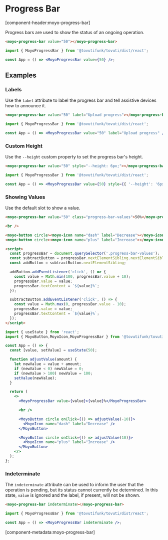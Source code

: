 # Progress Bar

[component-header:moyo-progress-bar]

Progress bars are used to show the status of an ongoing operation.

```html preview
<moyo-progress-bar value="50"></moyo-progress-bar>
```

```jsx react
import { MoyoProgressBar } from '@tovutifunk/tovuti/dist/react';

const App = () => <MoyoProgressBar value={50} />;
```

## Examples

### Labels

Use the `label` attribute to label the progress bar and tell assistive devices how to announce it.

```html preview
<moyo-progress-bar value="50" label="Upload progress"></moyo-progress-bar>
```

```jsx react
import { MoyoProgressBar } from '@tovutifunk/tovuti/dist/react';

const App = () => <MoyoProgressBar value="50" label="Upload progress" />;
```

### Custom Height

Use the `--height` custom property to set the progress bar's height.

```html preview
<moyo-progress-bar value="50" style="--height: 6px;"></moyo-progress-bar>
```

```jsx react
import { MoyoProgressBar } from '@tovutifunk/tovuti/dist/react';

const App = () => <MoyoProgressBar value={50} style={{ '--height': '6px' }} />;
```

### Showing Values

Use the default slot to show a value.

```html preview
<moyo-progress-bar value="50" class="progress-bar-values">50%</moyo-progress-bar>

<br />

<moyo-button circle><moyo-icon name="dash" label="Decrease"></moyo-icon></moyo-button>
<moyo-button circle><moyo-icon name="plus" label="Increase"></moyo-icon></moyo-button>

<script>
  const progressBar = document.querySelector('.progress-bar-values');
  const subtractButton = progressBar.nextElementSibling.nextElementSibling;
  const addButton = subtractButton.nextElementSibling;

  addButton.addEventListener('click', () => {
    const value = Math.min(100, progressBar.value + 10);
    progressBar.value = value;
    progressBar.textContent = `${value}%`;
  });

  subtractButton.addEventListener('click', () => {
    const value = Math.max(0, progressBar.value - 10);
    progressBar.value = value;
    progressBar.textContent = `${value}%`;
  });
</script>
```

```jsx react
import { useState } from 'react';
import { MoyoButton,MoyoIcon,MoyoProgressBar } from '@tovutifunk/tovuti/dist/react';

const App = () => {
  const [value, setValue] = useState(50);

  function adjustValue(amount) {
    let newValue = value + amount;
    if (newValue < 0) newValue = 0;
    if (newValue > 100) newValue = 100;
    setValue(newValue);
  }

  return (
    <>
      <MoyoProgressBar value={value}>{value}%</MoyoProgressBar>

      <br />

      <MoyoButton circle onClick={() => adjustValue(-10)}>
        <MoyoIcon name="dash" label="Decrease" />
      </MoyoButton>

      <MoyoButton circle onClick={() => adjustValue(10)}>
        <MoyoIcon name="plus" label="Increase" />
      </MoyoButton>
    </>
  );
};
```

### Indeterminate

The `indeterminate` attribute can be used to inform the user that the operation is pending, but its status cannot currently be determined. In this state, `value` is ignored and the label, if present, will not be shown.

```html preview
<moyo-progress-bar indeterminate></moyo-progress-bar>
```

```jsx react
import { MoyoProgressBar } from '@tovutifunk/tovuti/dist/react';

const App = () => <MoyoProgressBar indeterminate />;
```

[component-metadata:moyo-progress-bar]
